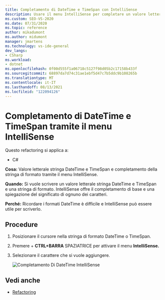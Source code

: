 ```yaml
---
title: Completamento di DateTime e TimeSpan con IntelliSense
description: Usare il menu IntelliSense per completare un valore letterale stringa DateTime e TimeSpan e una stringa di formato.
ms.custom: SEO-VS-2020
ms.date: 07/31/2020
ms.topic: reference
author: mikadumont
ms.author: midumont
manager: jmartens
ms.technology: vs-ide-general
dev_langs:
- CSharp
ms.workload:
- dotnet
ms.openlocfilehash: 0f00d555f1a06718c5127f98d05b2c17158b433f
ms.sourcegitcommit: 68897da7d74c31ae1ebf5d47c7b5ddc9b108265b
ms.translationtype: MT
ms.contentlocale: it-IT
ms.lasthandoff: 08/13/2021
ms.locfileid: "122094126"
---
```

# <a name="datetime-and-timespan-completion-by-using-the-intellisense-menu"></a>Completamento di DateTime e TimeSpan tramite il menu IntelliSense

Questo refactoring si applica a:

- C#

**Cosa:** Valore letterale stringa DateTime e TimeSpan e completamento della stringa di formato tramite il menu IntelliSense.

**Quando:** Si vuole scrivere un valore letterale stringa DateTime e TimeSpan e una stringa di formato. IntelliSense offre il completamento di base e una spiegazione del significato di ognuno dei caratteri.

**Perché:** Ricordare i formati DateTime è difficile e IntelliSense può essere utile per scriverlo.

## <a name="how-to"></a>Procedure

1. Posizionare il cursore nella stringa di formato DateTime o TimeSpan.
2. Premere  + **CTRL+BARRA** SPAZIATRICE per attivare il menu **IntelliSense.**
3. Selezionare il carattere che si vuole aggiungere.

   ![Completamento Di DateTime IntelliSense](media/datetime-completion.png)

## <a name="see-also"></a>Vedi anche

- [Refactoring](../refactoring-in-visual-studio.md)
